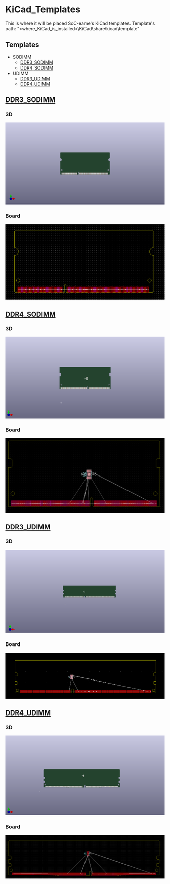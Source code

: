 # KiCad_Templates
This is where it will be placed SoC-eame's KiCad templates.
Template's path: "<where_KiCad_is_installed>\KiCad\share\kicad\template\"

## Templates
- SODIMM
    - [DDR3_SODIMM](/DDR3_SODIMM)
    - [DDR4_SODIMM](/DDR4_SODIMM)
- UDIMM
    - [DDR3_UDIMM](/DDR3_UDIMM)
    - [DDR4_UDIMM](/DDR4_UDIMM)
    
## [DDR3_SODIMM](/DDR3_SODIMM)
### 3D
![DDR3_SODIMM](3D_DDR3_SODIMM.png)
### Board
![DDR3_SODIMM](DDR3_SODIMM/meta/brd.PNG)

## [DDR4_SODIMM](/DDR4_SODIMM)
### 3D
![DDR4_SODIMM](3D_DDR4_SODIMM.png)
### Board
![DDR4_SODIMM](DDR4_SODIMM/meta/brd.png)

## [DDR3_UDIMM](/DDR3_UDIMM)
### 3D
![DDR3_UDIMM](3D_DDR3_UDIMM.png)
### Board
![DDR3_UDIMM](DDR3_UDIMM/meta/brd.png)

## [DDR4_UDIMM](/DDR4_UDIMM)
### 3D
![DDR4_UDIMM](3D_DDR4_UDIMM.png)
### Board
![DDR4_UDIMM](DDR4_UDIMM/meta/brd.png)